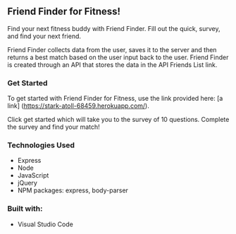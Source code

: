 ## Friend Finder for Fitness!

Find your next fitness buddy with Friend Finder. Fill out the quick, survey, and find your next friend.

Friend Finder collects data from the user, saves it to the server and then returns a best match based on the user input back to the user. Friend Finder is created through an API that stores the data in the API Friends List link.

### Get Started

To get started with Friend Finder for Fitness, use the link provided here: [a link] (https://stark-atoll-68459.herokuapp.com/).

Click get started which will take you to the survey of 10 questions. Complete the survey and find your match!

### Technologies Used

* Express
* Node
* JavaScript
* jQuery
* NPM packages: express, body-parser

### Built with:

* Visual Studio Code